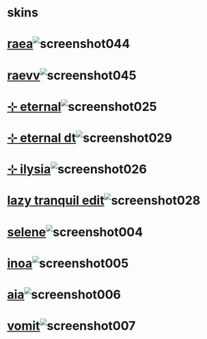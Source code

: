 # skins

# [raea](https://selene.s-ul.eu/xcWbmnyX)![screenshot044](https://github.com/user-attachments/assets/5e9aae33-6161-41df-91ec-456f6d1a4110)

# [raevv](https://selene.s-ul.eu/VcsgxUMo)![screenshot045](https://github.com/user-attachments/assets/07b7395b-f5e2-4956-ab29-029781233e47)

# [⊹ eternal](https://selene.s-ul.eu/Y29CqtyD)![screenshot025](https://github.com/evrsense/skins/assets/158487080/d2d0ebe1-63ea-47ff-923d-55902c3cc994)

# [⊹ eternal dt](https://selene.s-ul.eu/Jmi3ry9u)![screenshot029](https://github.com/evrsense/skins/assets/158487080/0c5c4629-4daf-4503-afa3-2a293dc6b6f0)

# [⊹ ilysia](https://selene.s-ul.eu/4esWG5T5)![screenshot026](https://github.com/evrsense/skins/assets/158487080/dced346c-3270-4575-9dc1-af9dd87c90cc)


# [ lazy tranquil edit](https://selene.s-ul.eu/FFXYfZOs)![screenshot028](https://github.com/evrsense/skins/assets/158487080/405ef599-bcef-4dbe-ad7f-63ae1a4d0168)



# [selene](https://selene.s-ul.eu/WhWzghqF)![screenshot004](https://github.com/silveine/skins/assets/130988602/aff9bfb2-2358-448b-a0bd-8793bdfde704)



# [inoa](https://selene.s-ul.eu/jvo3n9t3)![screenshot005](https://github.com/silveine/skins/assets/130988602/c815b0ec-62b7-4ce7-8eb3-dc44e46d4761)



# [aia](https://selene.s-ul.eu/Sx8HVw8O)![screenshot006](https://github.com/silveine/skins/assets/130988602/b73bc7b4-8117-4878-96d3-0603308fbb1c)

# [vomit](https://selene.s-ul.eu/Zpz41ytL)![screenshot007](https://github.com/silveine/skins/assets/130988602/8d78adb5-10a1-460b-a922-6500dda5f4f9)
